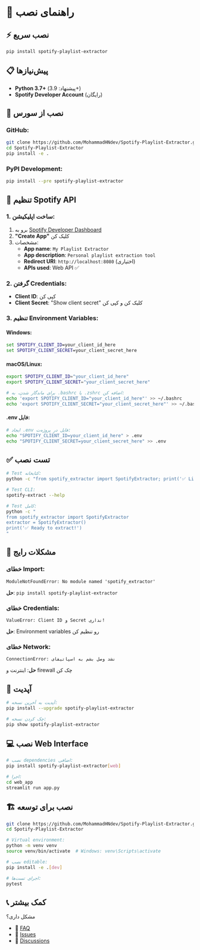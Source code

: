 # 🚀 راهنمای نصب

## ⚡ نصب سریع

```bash
pip install spotify-playlist-extractor
```

## 📋 پیش‌نیازها

- **Python 3.7+** (پیشنهاد: 3.9+)
- **Spotify Developer Account** (رایگان)

## 🔧 نصب از سورس

### GitHub:
```bash
git clone https://github.com/MohammadHNdev/Spotify-Playlist-Extractor.git
cd Spotify-Playlist-Extractor
pip install -e .
```

### PyPI Development:
```bash
pip install --pre spotify-playlist-extractor
```

## 🔑 تنظیم Spotify API

### 1. ساخت اپلیکیشن:
1. برو به [Spotify Developer Dashboard](https://developer.spotify.com/dashboard)
2. **"Create App"** کلیک کن
3. مشخصات:
   - **App name**: `My Playlist Extractor`
   - **App description**: `Personal playlist extraction tool`
   - **Redirect URI**: `http://localhost:8080` (اختیاری)
   - **APIs used**: Web API ✅

### 2. گرفتن Credentials:
- **Client ID**: کپی کن
- **Client Secret**: "Show client secret" کلیک کن و کپی کن

### 3. تنظیم Environment Variables:

#### Windows:
```cmd
set SPOTIFY_CLIENT_ID=your_client_id_here
set SPOTIFY_CLIENT_SECRET=your_client_secret_here
```

#### macOS/Linux:
```bash
export SPOTIFY_CLIENT_ID="your_client_id_here"
export SPOTIFY_CLIENT_SECRET="your_client_secret_here"

# برای ماندگار شدن، به .bashrc یا .zshrc اضافه کن:
echo 'export SPOTIFY_CLIENT_ID="your_client_id_here"' >> ~/.bashrc
echo 'export SPOTIFY_CLIENT_SECRET="your_client_secret_here"' >> ~/.bashrc
```

#### .env فایل:
```bash
# ایجاد .env فایل در پروژه‌ت:
echo "SPOTIFY_CLIENT_ID=your_client_id_here" > .env
echo "SPOTIFY_CLIENT_SECRET=your_client_secret_here" >> .env
```

## ✅ تست نصب

```bash
# Test کتابخانه:
python -c "from spotify_extractor import SpotifyExtractor; print('✅ Library OK')"

# Test CLI:
spotify-extract --help

# Test کامل:
python -c "
from spotify_extractor import SpotifyExtractor
extractor = SpotifyExtractor()
print('✅ Ready to extract!')
"
```

## 🐛 مشکلات رایج

### خطای Import:
```
ModuleNotFoundError: No module named 'spotify_extractor'
```
**حل**: `pip install spotify-playlist-extractor`

### خطای Credentials:
```
ValueError: Client ID و Secret نداری!
```
**حل**: Environment variables رو تنظیم کن

### خطای Network:
```
ConnectionError: نشد وصل بشم به اسپاتیفای
```
**حل**: اینترنت و firewall چک کن

## 🔄 آپدیت

```bash
# آپدیت به آخرین نسخه:
pip install --upgrade spotify-playlist-extractor

# چک کردن نسخه:
pip show spotify-playlist-extractor
```

## 💻 نصب Web Interface

```bash
# نصب dependencies اضافی:
pip install spotify-playlist-extractor[web]

# اجرا:
cd web_app
streamlit run app.py
```

## 🏗️ نصب برای توسعه

```bash
git clone https://github.com/MohammadHNdev/Spotify-Playlist-Extractor.git
cd Spotify-Playlist-Extractor

# Virtual environment:
python -m venv venv
source venv/bin/activate  # Windows: venv\Scripts\activate

# نصب editable:
pip install -e .[dev]

# اجرای تست‌ها:
pytest
```

## 📞 کمک بیشتر

مشکل داری؟
- 📖 [FAQ](https://github.com/MohammadHNdev/Spotify-Playlist-Extractor/wiki/FAQ)
- 🐛 [Issues](https://github.com/MohammadHNdev/Spotify-Playlist-Extractor/issues)
- 💬 [Discussions](https://github.com/MohammadHNdev/Spotify-Playlist-Extractor/discussions)
